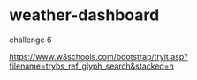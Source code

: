 # weather-dashboard
challenge 6


https://www.w3schools.com/bootstrap/tryit.asp?filename=trybs_ref_glyph_search&stacked=h